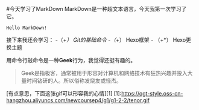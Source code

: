 #今天学习了MarkDown
MarkDown是一种超文本语言，今天我第一次学习了它。
  
    Hello MarkDown!
  
接下来我还会学习：
-（+*） Git的基础命令 -（+*） Hexo框架 - （+*） Hexo更换主题

用命令行敲命令是一种**Geek**行为，我觉得还挺有趣的。
>Geek是指极客，通常被用于形容对计算机和网络技术有狂热兴趣并投入大量时间钻研的人。所以俗称发烧友或怪杰。

[有点意思，下面这张gif可以形容我的心情][1]
[1]:https://qgt-style.oss-cn-hangzhou.aliyuncs.com/newcoursep4/g1/g1-2-2/tenor.gif

<!--
**dingyaohui01/dingyaohui01** is a ✨ _special_ ✨ repository because its `README.md` (this file) appears on your GitHub profile.

Here are some ideas to get you started:

- 🔭 I’m currently working on ...
- 🌱 I’m currently learning ...
- 👯 I’m looking to collaborate on ...
- 🤔 I’m looking for help with ...
- 💬 Ask me about ...
- 📫 How to reach me: ...
- 😄 Pronouns: ...
- ⚡ Fun fact: ...
-->
